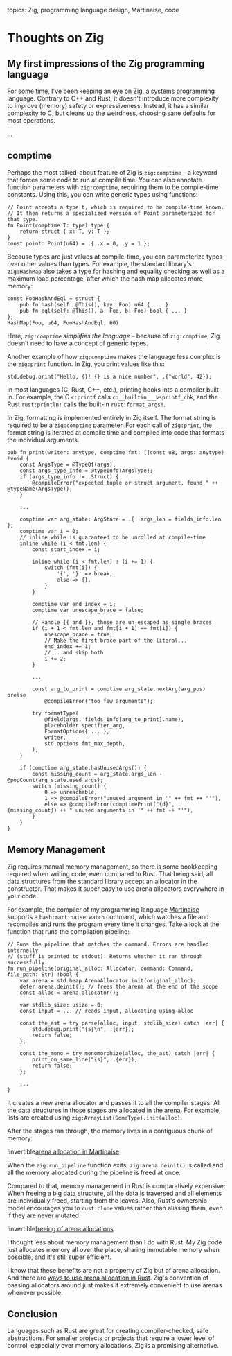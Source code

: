 topics: Zig, programming language design, Martinaise, code

# Thoughts on Zig
## My first impressions of the Zig programming language

For some time, I've been keeping an eye on [Zig](https://ziglang.org), a systems programming language.
Contrary to C++ and Rust, it doesn't introduce more complexity to improve (memory) safety or expressiveness.
Instead, it has a similar complexity to C, but cleans up the weirdness, choosing sane defaults for most operations.

...

## comptime

Perhaps the most talked-about feature of Zig is `zig:comptime` – a keyword that forces some code to run at compile time.
You can also annotate function parameters with `zig:comptime`, requiring them to be compile-time constants.
Using this, you can write generic types using functions:

```zig
// Point accepts a type t, which is required to be compile-time known.
// It then returns a specialized version of Point parameterized for that type.
fn Point(comptime T: type) type {
    return struct { x: T, y: T };
}
const point: Point(u64) = .{ .x = 0, .y = 1 };
```

Because types are just values at compile-time, you can parameterize types over other values than types.
For example, the standard library's `zig:HashMap` also takes a type for hashing and equality checking as well as a maximum load percentage, after which the hash map allocates more memory:

```zig
const FooHashAndEql = struct {
    pub fn hash(self: @This(), key: Foo) u64 { ... }
    pub fn eql(self: @This(), a: Foo, b: Foo) bool { ... }
};
HashMap(Foo, u64, FooHashAndEql, 60)
```

Here, *`zig:comptime` simplifies the language* – because of `zig:comptime`, Zig doesn't need to have a concept of generic types.

Another example of how `zig:comptime` makes the language less complex is the `zig:print` function.
In Zig, you print values like this:

```zig
std.debug.print("Hello, {}! {} is a nice number", .{"world", 42});
```

In most languages (C, Rust, C++, etc.), printing hooks into a compiler built-in.
For example, the C `c:printf` calls `c:__builtin___vsprintf_chk`, and the Rust `rust:println!` calls the built-in `rust:format_args!`.

In Zig, formatting is implemented entirely in Zig itself.
The format string is required to be a `zig:comptime` parameter.
For each call of `zig:print`, the format string is iterated at compile time and compiled into code that formats the individual arguments.

```zig
pub fn print(writer: anytype, comptime fmt: []const u8, args: anytype) !void {
    const ArgsType = @TypeOf(args);
    const args_type_info = @typeInfo(ArgsType);
    if (args_type_info != .Struct) {
        @compileError("expected tuple or struct argument, found " ++ @typeName(ArgsType));
    }

    ...

    comptime var arg_state: ArgState = .{ .args_len = fields_info.len };
    comptime var i = 0;
    // inline while is guaranteed to be unrolled at compile-time
    inline while (i < fmt.len) {
        const start_index = i;

        inline while (i < fmt.len) : (i += 1) {
            switch (fmt[i]) {
                '{', '}' => break,
                else => {},
            }
        }

        comptime var end_index = i;
        comptime var unescape_brace = false;

        // Handle {{ and }}, those are un-escaped as single braces
        if (i + 1 < fmt.len and fmt[i + 1] == fmt[i]) {
            unescape_brace = true;
            // Make the first brace part of the literal...
            end_index += 1;
            // ...and skip both
            i += 2;
        }

        ...

        const arg_to_print = comptime arg_state.nextArg(arg_pos) orelse
            @compileError("too few arguments");

        try formatType(
            @field(args, fields_info[arg_to_print].name),
            placeholder.specifier_arg,
            FormatOptions{ ... },
            writer,
            std.options.fmt_max_depth,
        );
    }

    if (comptime arg_state.hasUnusedArgs()) {
        const missing_count = arg_state.args_len - @popCount(arg_state.used_args);
        switch (missing_count) {
            0 => unreachable,
            1 => @compileError("unused argument in '" ++ fmt ++ "'"),
            else => @compileError(comptimePrint("{d}", .{missing_count}) ++ " unused arguments in '" ++ fmt ++ "'"),
        }
    }
}
```

## Memory Management

Zig requires manual memory management, so there is some bookkeeping required when writing code, even compared to Rust.
That being said, all data structures from the standard library accept an allocator in the constructor.
That makes it super easy to use arena allocators everywhere in your code.

For example, the compiler of my programming language [Martinaise](/martinaise) supports a `bash:martinaise watch` command, which watches a file and recompiles and runs the program every time it changes.
Take a look at the function that runs the compilation pipeline:

```zig
// Runs the pipeline that matches the command. Errors are handled internally
// (stuff is printed to stdout). Returns whether it ran through successfully.
fn run_pipeline(original_alloc: Allocator, command: Command, file_path: Str) !bool {
    var arena = std.heap.ArenaAllocator.init(original_alloc);
    defer arena.deinit(); // frees the arena at the end of the scope
    const alloc = arena.allocator();

    var stdlib_size: usize = 0;
    const input = ... // reads input, allocating using alloc

    const the_ast = try parse(alloc, input, stdlib_size) catch |err| {
        std.debug.print("{s}\n", .{err});
        return false;
    };

    const the_mono = try monomorphize(alloc, the_ast) catch |err| {
        print_on_same_line("{s}", .{err});
        return false;
    };

    ...
}
```

It creates a new arena allocator and passes it to all the compiler stages.
All the data structures in those stages are allocated in the arena.
For example, lists are created using `zig:ArrayList(SomeType).init(alloc)`.

After the stages ran through, the memory lives in a contiguous chunk of memory:

!invertible[arena allocation in Martinaise](files/arena-martinaise.webp)

When the `zig:run_pipeline` function exits, `zig:arena.deinit()` is called and all the memory allocated during the pipeline is freed at once.

Compared to that, memory management in Rust is comparatively expensive:
When freeing a big data structure, all the data is traversed and all elements are individually freed, starting from the leaves.
Also, Rust's ownership model encourages you to `rust:clone` values rather than aliasing them, even if they are never mutated.

!invertible[freeing of arena allocations](files/arena-freeing.webp)

I thought less about memory management than I do with Rust.
My Zig code just allocates memory all over the place, sharing immutable memory when possible, and it's still super efficient.

I know that these benefits are not a property of Zig but of arena allocation.
And there are [ways to use arena allocation in Rust](https://docs.rs/typed-arena/latest/typed_arena/).
Zig's convention of passing allocators around just makes it extremely convenient to use arenas whenever possible.

## Conclusion

Languages such as Rust are great for creating compiler-checked, safe abstractions.
For smaller projects or projects that require a lower level of control, especially over memory allocations, Zig is a promising alternative.
